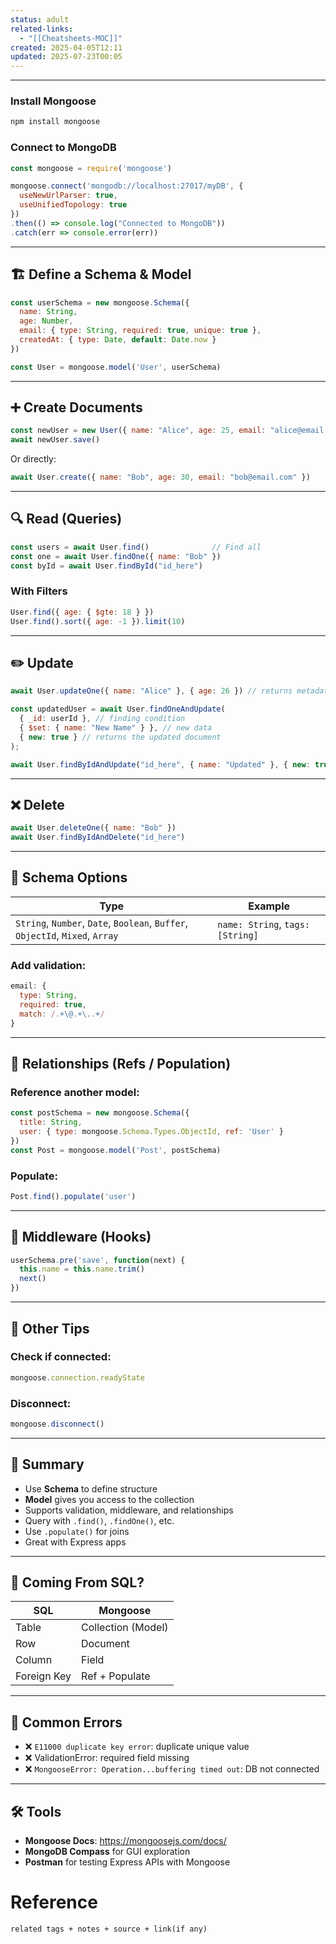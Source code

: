 ```yaml
---
status: adult
related-links:
  - "[[Cheatsheets-MOC]]"
created: 2025-04-05T12:11
updated: 2025-07-23T00:05
---
```

---


### Install Mongoose

```bash
npm install mongoose
```

### Connect to MongoDB

```js
const mongoose = require('mongoose')

mongoose.connect('mongodb://localhost:27017/myDB', {
  useNewUrlParser: true,
  useUnifiedTopology: true
})
.then(() => console.log("Connected to MongoDB"))
.catch(err => console.error(err))
```

---

## 🏗️ Define a Schema & Model

```js
const userSchema = new mongoose.Schema({
  name: String,
  age: Number,
  email: { type: String, required: true, unique: true },
  createdAt: { type: Date, default: Date.now }
})

const User = mongoose.model('User', userSchema)
```

---

## ➕ Create Documents

```js
const newUser = new User({ name: "Alice", age: 25, email: "alice@email.com" })
await newUser.save()
```

Or directly:

```js
await User.create({ name: "Bob", age: 30, email: "bob@email.com" })
```

---

## 🔍 Read (Queries)

```js
const users = await User.find()              // Find all
const one = await User.findOne({ name: "Bob" })
const byId = await User.findById("id_here")
```

### With Filters

```js
User.find({ age: { $gte: 18 } })
User.find().sort({ age: -1 }).limit(10)
```

---

## ✏️ Update

```js
await User.updateOne({ name: "Alice" }, { age: 26 }) // returns metadata

const updatedUser = await User.findOneAndUpdate(
  { _id: userId }, // finding condition
  { $set: { name: "New Name" } }, // new data
  { new: true } // returns the updated document
);

await User.findByIdAndUpdate("id_here", { name: "Updated" }, { new: true })
```

---

## ❌ Delete

```js
await User.deleteOne({ name: "Bob" })
await User.findByIdAndDelete("id_here")
```

---

## 🧠 Schema Options

| Type | Example |
|------|---------|
| `String`, `Number`, `Date`, `Boolean`, `Buffer`, `ObjectId`, `Mixed`, `Array` | `name: String`, `tags: [String]` |

### Add validation:

```js
email: {
  type: String,
  required: true,
  match: /.+\@.+\..+/
}
```

---

## 🔗 Relationships (Refs / Population)

### Reference another model:

```js
const postSchema = new mongoose.Schema({
  title: String,
  user: { type: mongoose.Schema.Types.ObjectId, ref: 'User' }
})
const Post = mongoose.model('Post', postSchema)
```

### Populate:

```js
Post.find().populate('user')
```

---

## 🧪 Middleware (Hooks)

```js
userSchema.pre('save', function(next) {
  this.name = this.name.trim()
  next()
})
```

---

## 🧰 Other Tips

### Check if connected:

```js
mongoose.connection.readyState
```

### Disconnect:

```js
mongoose.disconnect()
```

---

## 📌 Summary

- Use **Schema** to define structure  
- **Model** gives you access to the collection  
- Supports validation, middleware, and relationships  
- Query with `.find()`, `.findOne()`, etc.  
- Use `.populate()` for joins  
- Great with Express apps  

---

## 🧱 Coming From SQL?

| SQL | Mongoose |
|-----|----------|
| Table | Collection (Model) |
| Row | Document |
| Column | Field |
| Foreign Key | Ref + Populate |

---

## 🔗 Common Errors

- ❌ `E11000 duplicate key error`: duplicate unique value  
- ❌ ValidationError: required field missing  
- ❌ `MongooseError: Operation...buffering timed out`: DB not connected

---

## 🛠️ Tools

- **Mongoose Docs**: https://mongoosejs.com/docs/  
- **MongoDB Compass** for GUI exploration  
- **Postman** for testing Express APIs with Mongoose




# Reference
`related tags + notes + source + link(if any)`
 